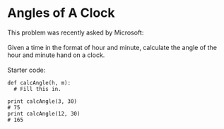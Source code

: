 # Angles of A Clock
This problem was recently asked by Microsoft:
<br>
<br>
Given a time in the format of hour and minute, calculate the angle of the hour and minute hand on a clock.
<br>
<br>Starter code:
```
def calcAngle(h, m):
  # Fill this in.

print calcAngle(3, 30)
# 75
print calcAngle(12, 30)
# 165
```
